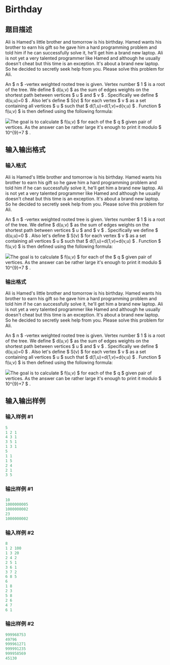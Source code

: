 # Birthday

## 题目描述

Ali is Hamed's little brother and tomorrow is his birthday. Hamed wants his brother to earn his gift so he gave him a hard programming problem and told him if he can successfully solve it, he'll get him a brand new laptop. Ali is not yet a very talented programmer like Hamed and although he usually doesn't cheat but this time is an exception. It's about a brand new laptop. So he decided to secretly seek help from you. Please solve this problem for Ali.

An $ n $ -vertex weighted rooted tree is given. Vertex number $ 1 $ is a root of the tree. We define $ d(u,v) $ as the sum of edges weights on the shortest path between vertices $ u $ and $ v $ . Specifically we define $ d(u,u)=0 $ . Also let's define $ S(v) $ for each vertex $ v $ as a set containing all vertices $ u $ such that $ d(1,u)=d(1,v)+d(v,u) $ . Function $ f(u,v) $ is then defined using the following formula:

![](https://cdn.luogu.com.cn/upload/vjudge_pic/CF494D/a49e19fad915afd07784c02308a91dfcb85750c8.png)The goal is to calculate $ f(u,v) $ for each of the $ q $ given pair of vertices. As the answer can be rather large it's enough to print it modulo $ 10^{9}+7 $ .

## 输入输出格式

### 输入格式

Ali is Hamed's little brother and tomorrow is his birthday. Hamed wants his brother to earn his gift so he gave him a hard programming problem and told him if he can successfully solve it, he'll get him a brand new laptop. Ali is not yet a very talented programmer like Hamed and although he usually doesn't cheat but this time is an exception. It's about a brand new laptop. So he decided to secretly seek help from you. Please solve this problem for Ali.

An $ n $ -vertex weighted rooted tree is given. Vertex number $ 1 $ is a root of the tree. We define $ d(u,v) $ as the sum of edges weights on the shortest path between vertices $ u $ and $ v $ . Specifically we define $ d(u,u)=0 $ . Also let's define $ S(v) $ for each vertex $ v $ as a set containing all vertices $ u $ such that $ d(1,u)=d(1,v)+d(v,u) $ . Function $ f(u,v) $ is then defined using the following formula:

![](https://cdn.luogu.com.cn/upload/vjudge_pic/CF494D/a49e19fad915afd07784c02308a91dfcb85750c8.png)The goal is to calculate $ f(u,v) $ for each of the $ q $ given pair of vertices. As the answer can be rather large it's enough to print it modulo $ 10^{9}+7 $ .

### 输出格式

Ali is Hamed's little brother and tomorrow is his birthday. Hamed wants his brother to earn his gift so he gave him a hard programming problem and told him if he can successfully solve it, he'll get him a brand new laptop. Ali is not yet a very talented programmer like Hamed and although he usually doesn't cheat but this time is an exception. It's about a brand new laptop. So he decided to secretly seek help from you. Please solve this problem for Ali.

An $ n $ -vertex weighted rooted tree is given. Vertex number $ 1 $ is a root of the tree. We define $ d(u,v) $ as the sum of edges weights on the shortest path between vertices $ u $ and $ v $ . Specifically we define $ d(u,u)=0 $ . Also let's define $ S(v) $ for each vertex $ v $ as a set containing all vertices $ u $ such that $ d(1,u)=d(1,v)+d(v,u) $ . Function $ f(u,v) $ is then defined using the following formula:

![](https://cdn.luogu.com.cn/upload/vjudge_pic/CF494D/a49e19fad915afd07784c02308a91dfcb85750c8.png)The goal is to calculate $ f(u,v) $ for each of the $ q $ given pair of vertices. As the answer can be rather large it's enough to print it modulo $ 10^{9}+7 $ .

## 输入输出样例

### 输入样例 #1

```cpp
5
1 2 1
4 3 1
3 5 1
1 3 1
5
1 1
1 5
2 4
2 1
3 5

```
### 输出样例 #1

```cpp
10
1000000005
1000000002
23
1000000002

```
### 输入样例 #2

```cpp
8
1 2 100
1 3 20
2 4 2
2 5 1
3 6 1
3 7 2
6 8 5
6
1 8
2 3
5 8
2 6
4 7
6 1

```
### 输出样例 #2

```cpp
999968753
49796
999961271
999991235
999958569
45130

```
